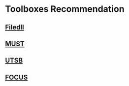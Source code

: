 # Toolboxes Recommendation
## [FiledII](http://field-ii.dk//)
## [MUST](https://www.biomecardio.com/MUST/)
## [UTSB](https://www.ustb.no/)
## [FOCUS](https://www.egr.msu.edu/~fultras-web/index.php)